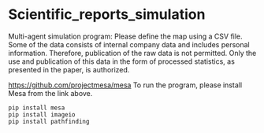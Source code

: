 # Scientific_reports_simulation
Multi-agent simulation program: Please define the map using a CSV file. Some of the data consists of internal company data and includes personal information. Therefore, publication of the raw data is not permitted. Only the use and publication of this data in the form of processed statistics, as presented in the paper, is authorized.


https://github.com/projectmesa/mesa
To run the program, please install Mesa from the link above.

```
pip install mesa
pip install imageio
pip install pathfinding
```
